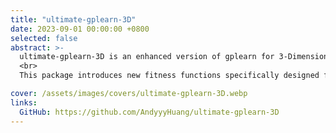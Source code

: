 ```yaml
---
title: "ultimate-gplearn-3D"
date: 2023-09-01 00:00:00 +0800
selected: false
abstract: >-
  ultimate-gplearn-3D is an enhanced version of gplearn for 3-Dimensional genetic programming.
  <br>
  This package introduces new fitness functions specifically designed for 3-dimensional factor evolution, alongside a built-in backtesting framework. This allows users to guide the evolutionary process directly based on their strategy's performance. The package now also features an expanded set of base operators for both time-series and cross-sectional operations, and integrates TA-Lib's technical indicators, refined to better suit 3-dimensional factor evolution.

cover: /assets/images/covers/ultimate-gplearn-3D.webp
links:
  GitHub: https://github.com/AndyyyHuang/ultimate-gplearn-3D
---
```


